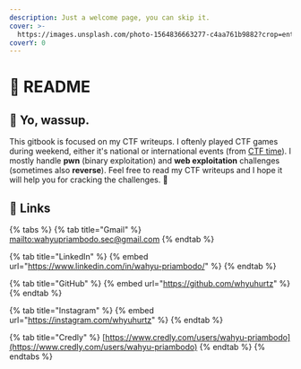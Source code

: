 ```yaml
---
description: Just a welcome page, you can skip it.
cover: >-
  https://images.unsplash.com/photo-1564836663277-c4aa761b9882?crop=entropy&cs=srgb&fm=jpg&ixid=M3wxOTcwMjR8MHwxfHNlYXJjaHw1fHxjeWJlcnxlbnwwfHx8fDE3NDA3ODU3NDB8MA&ixlib=rb-4.0.3&q=85
coverY: 0
---
```


# 📖 README

## 🤙 Yo, wassup.

This gitbook is focused on my CTF writeups. I oftenly played CTF games during weekend, either it's national or international events (from [CTF time](https://ctftime.org/)). I mostly handle **pwn** (binary exploitation) and **web exploitation** challenges (sometimes also **reverse**). Feel free to read my CTF writeups and I hope it will help you for cracking the challenges. 🚩

## 🔗 Links

{% tabs %}
{% tab title="Gmail" %}
[mailto:wahyupriambodo.sec@gmail.com](mailto:wahyupriambodo.sec@gmail.com)
{% endtab %}

{% tab title="LinkedIn" %}
{% embed url="https://www.linkedin.com/in/wahyu-priambodo/" %}
{% endtab %}

{% tab title="GitHub" %}
{% embed url="https://github.com/whyuhurtz" %}
{% endtab %}

{% tab title="Instagram" %}
{% embed url="https://instagram.com/whyuhurtz" %}
{% endtab %}

{% tab title="Credly" %}
[https://www.credly.com/users/wahyu-priambodo](https://www.credly.com/users/wahyu-priambodo)
{% endtab %}
{% endtabs %}
